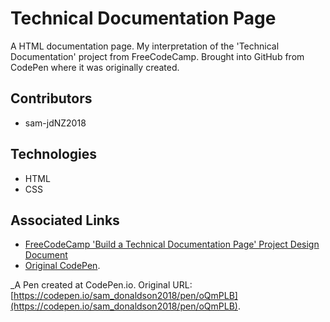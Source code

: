 # Technical Documentation Page

A HTML documentation page. My interpretation of the 'Technical Documentation' project from FreeCodeCamp. Brought into GitHub from CodePen where it was originally created.

## Contributors

* sam-jdNZ2018

## Technologies

* HTML
* CSS

## Associated Links

* [FreeCodeCamp 'Build a Technical Documentation Page' Project Design Document](https://learn.freecodecamp.org/responsive-web-design/responsive-web-design-projects/build-a-technical-documentation-page)
* [Original CodePen](https://codepen.io/sam_donaldson2018/pen/oQmPLB).

 _A Pen created at CodePen.io. Original URL: [https://codepen.io/sam_donaldson2018/pen/oQmPLB](https://codepen.io/sam_donaldson2018/pen/oQmPLB).

 
